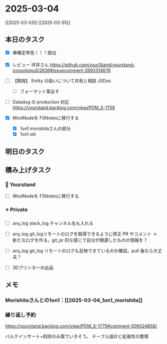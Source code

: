# 2025-03-04

[[2025-03-03]] [[2025-03-05]]

## 本日のタスク

- [x] 🟣確定申告！！！提出

- [x] レビュー 坪井さん https://github.com/yourStand/yourstand-console/pull/2636#issuecomment-2693314676
- [ ] 【開発】 Entity の扱いについて共有と相談 JSDoc
	- [ ] フォーマット案出す
- [ ] Datadog の production 対応 https://yourstand.backlog.com/view/PDM_S-1759

- [x] MindNodeを FSNotesに移行する
	- [x] 1on1 morishitaさんの部分
	- [x] 1on1 oki

## 明日のタスク



## 積み上げタスク

### 🔵 Yourstand

- [ ] MindNodeを FSNotesに移行する

### ⭐️ Private

- [ ] any_log slack_log チャンネル名も入れる
- [ ] any_log git_logリモートのログを取得できるように修正 PR やコメント -> 新たなログを作る。git_pr 的な感じで自分が関連したものの情報を？
- [ ] any_log git_log リモートのログも反映できているのか確認。pull 後なら大丈夫？

- [ ] 3Dプリンターの出品

## メモ

### Morishitaさんとの1on1：[[2025-03-04_1on1_morishita]]

### 繰り返し予約

https://yourstand.backlog.com/view/PDM_S-1775#comment-506024858/

バルクインサート+削除のみ案でいきそう。
テーブル設計と拡張性の整理
